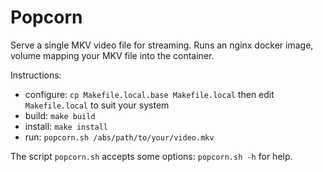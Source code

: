 # Popcorn

Serve a single MKV video file for streaming.  Runs an nginx docker image, 
volume mapping your MKV file into the container.

Instructions:
  * configure: ``cp Makefile.local.base Makefile.local`` then edit ``Makefile.local``
    to suit your system
  * build: ``make build``
  * install: ``make install``
  * run: ``popcorn.sh /abs/path/to/your/video.mkv``

The script ``popcorn.sh`` accepts some options: ``popcorn.sh -h`` for help.
